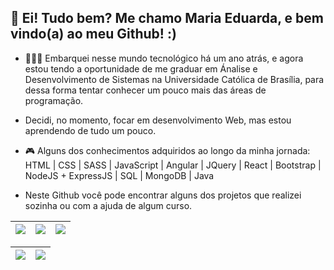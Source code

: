 ## 🙋‍ Ei! Tudo bem? Me chamo Maria Eduarda, e bem vindo(a) ao meu Github! :)

- 👩🏻‍💻 Embarquei nesse mundo tecnológico há um ano atrás, e agora estou tendo a oportunidade de me graduar em Ánalise e Desenvolvimento de Sistemas na Universidade Católica de Brasília, para dessa forma tentar conhecer um pouco mais das áreas de programação.

- Decidi, no momento, focar em desenvolvimento Web, mas estou aprendendo de tudo um pouco.

- 🎮 Alguns dos conhecimentos adquiridos ao longo da minha jornada: HTML | CSS | SASS | JavaScript | Angular | JQuery | React | Bootstrap | NodeJS + ExpressJS | SQL | MongoDB | Java

- Neste Github você pode encontrar alguns dos projetos que realizei sozinha ou com a ajuda de algum curso.

| ![](http://github-profile-summary-cards.vercel.app/api/cards/stats?username=MEduardaPSA&theme=nord_dark) | ![](http://github-profile-summary-cards.vercel.app/api/cards/repos-per-language?username=MEduardaPSA&hide=Html&theme=nord_dark) | ![](http://github-profile-summary-cards.vercel.app/api/cards/most-commit-language?username=MEduardaPSA&theme=nord_dark) |
| :-: | :-: | :-: |

| ![](http://github-profile-summary-cards.vercel.app/api/cards/profile-details?username=MEduardaPSA&theme=nord_dark) | ![](https://github-readme-streak-stats.herokuapp.com/?user=MEduardaPSA&hide_border=true&date_format=M%20j%5B%2C%20Y%5D&background=2D3742&stroke=2D3742&ring=6bbbca&fire=6bbbca&currStreakNum=fff&sideNums=6bbbca&currStreakLabel=6bbbca&sideLabels=fff&dates=fff) |
| :-: | :-: |


